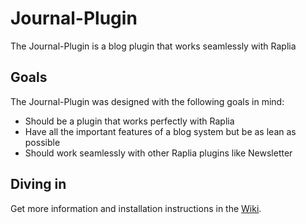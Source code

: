 # Journal-Plugin

The Journal-Plugin is a blog plugin that works seamlessly with Raplia

## Goals

The Journal-Plugin was designed with the following goals in mind:

* Should be a plugin that works perfectly with Raplia
* Have all the important features of a blog system but be as lean as possible
* Should work seamlessly with other Raplia plugins like Newsletter

## Diving in

Get more information and installation instructions in the [Wiki](https://github.com/rapila/plugin-journal/wiki/Installation).